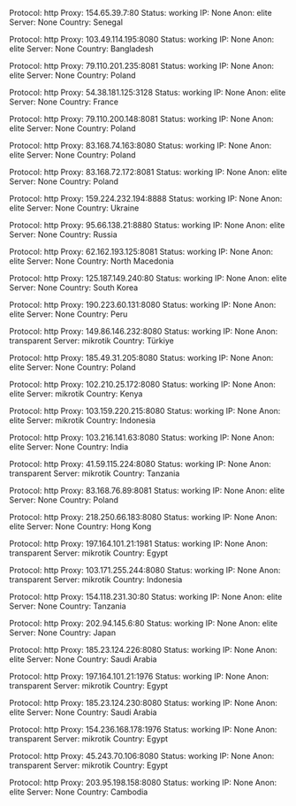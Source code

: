 Protocol: http
Proxy: 154.65.39.7:80
Status: working
IP: None
Anon: elite
Server: None
Country: Senegal

Protocol: http
Proxy: 103.49.114.195:8080
Status: working
IP: None
Anon: elite
Server: None
Country: Bangladesh

Protocol: http
Proxy: 79.110.201.235:8081
Status: working
IP: None
Anon: elite
Server: None
Country: Poland

Protocol: http
Proxy: 54.38.181.125:3128
Status: working
IP: None
Anon: elite
Server: None
Country: France

Protocol: http
Proxy: 79.110.200.148:8081
Status: working
IP: None
Anon: elite
Server: None
Country: Poland

Protocol: http
Proxy: 83.168.74.163:8080
Status: working
IP: None
Anon: elite
Server: None
Country: Poland

Protocol: http
Proxy: 83.168.72.172:8081
Status: working
IP: None
Anon: elite
Server: None
Country: Poland

Protocol: http
Proxy: 159.224.232.194:8888
Status: working
IP: None
Anon: elite
Server: None
Country: Ukraine

Protocol: http
Proxy: 95.66.138.21:8880
Status: working
IP: None
Anon: elite
Server: None
Country: Russia

Protocol: http
Proxy: 62.162.193.125:8081
Status: working
IP: None
Anon: elite
Server: None
Country: North Macedonia

Protocol: http
Proxy: 125.187.149.240:80
Status: working
IP: None
Anon: elite
Server: None
Country: South Korea

Protocol: http
Proxy: 190.223.60.131:8080
Status: working
IP: None
Anon: elite
Server: None
Country: Peru

Protocol: http
Proxy: 149.86.146.232:8080
Status: working
IP: None
Anon: transparent
Server: mikrotik
Country: Türkiye

Protocol: http
Proxy: 185.49.31.205:8080
Status: working
IP: None
Anon: elite
Server: None
Country: Poland

Protocol: http
Proxy: 102.210.25.172:8080
Status: working
IP: None
Anon: elite
Server: mikrotik
Country: Kenya

Protocol: http
Proxy: 103.159.220.215:8080
Status: working
IP: None
Anon: elite
Server: mikrotik
Country: Indonesia

Protocol: http
Proxy: 103.216.141.63:8080
Status: working
IP: None
Anon: elite
Server: None
Country: India

Protocol: http
Proxy: 41.59.115.224:8080
Status: working
IP: None
Anon: transparent
Server: mikrotik
Country: Tanzania

Protocol: http
Proxy: 83.168.76.89:8081
Status: working
IP: None
Anon: elite
Server: None
Country: Poland

Protocol: http
Proxy: 218.250.66.183:8080
Status: working
IP: None
Anon: elite
Server: None
Country: Hong Kong

Protocol: http
Proxy: 197.164.101.21:1981
Status: working
IP: None
Anon: transparent
Server: mikrotik
Country: Egypt

Protocol: http
Proxy: 103.171.255.244:8080
Status: working
IP: None
Anon: transparent
Server: mikrotik
Country: Indonesia

Protocol: http
Proxy: 154.118.231.30:80
Status: working
IP: None
Anon: elite
Server: None
Country: Tanzania

Protocol: http
Proxy: 202.94.145.6:80
Status: working
IP: None
Anon: elite
Server: None
Country: Japan

Protocol: http
Proxy: 185.23.124.226:8080
Status: working
IP: None
Anon: elite
Server: None
Country: Saudi Arabia

Protocol: http
Proxy: 197.164.101.21:1976
Status: working
IP: None
Anon: transparent
Server: mikrotik
Country: Egypt

Protocol: http
Proxy: 185.23.124.230:8080
Status: working
IP: None
Anon: elite
Server: None
Country: Saudi Arabia

Protocol: http
Proxy: 154.236.168.178:1976
Status: working
IP: None
Anon: transparent
Server: mikrotik
Country: Egypt

Protocol: http
Proxy: 45.243.70.106:8080
Status: working
IP: None
Anon: transparent
Server: mikrotik
Country: Egypt

Protocol: http
Proxy: 203.95.198.158:8080
Status: working
IP: None
Anon: elite
Server: None
Country: Cambodia

